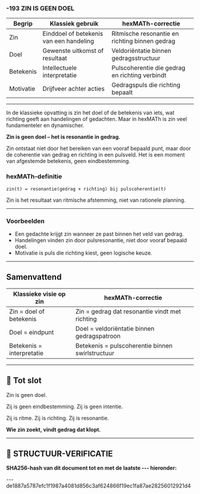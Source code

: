 ### -193 ZIN IS GEEN DOEL

| Begrip    | Klassiek gebruik                        | hexMATh-correctie                              |
| --------- | --------------------------------------- | ---------------------------------------------- |
| Zin       | Einddoel of betekenis van een handeling | Ritmische resonantie en richting binnen gedrag |
| Doel      | Gewenste uitkomst of resultaat          | Veldoriëntatie binnen gedragsstructuur         |
| Betekenis | Intellectuele interpretatie             | Pulscoherentie die gedrag en richting verbindt |
| Motivatie | Drijfveer achter acties                 | Gedragspuls die richting bepaalt               |

---

In de klassieke opvatting is zin het doel of de betekenis van iets, wat richting geeft aan handelingen of gedachten. Maar in hexMATh is zin veel fundamenteler en dynamischer.

**Zin is geen doel – het is resonantie in gedrag.**

Zin ontstaat niet door het bereiken van een vooraf bepaald punt, maar door de coherentie van gedrag en richting in een pulsveld. Het is een moment van afgestemde betekenis, geen eindbestemming.

### hexMATh-definitie

```hexMATh
zin(t) = resonantie(gedrag × richting) bij pulscoherentie(t)
```

Zin is het resultaat van ritmische afstemming, niet van rationele planning.

---

### Voorbeelden

* Een gedachte krijgt zin wanneer ze past binnen het veld van gedrag.
* Handelingen vinden zin door pulsresonantie, niet door vooraf bepaald doel.
* Motivatie is puls die richting kiest, geen logische keuze.

---

## Samenvattend

| Klassieke visie op zin    | hexMATh-correctie                                |
| ------------------------- | ------------------------------------------------ |
| Zin = doel of betekenis   | Zin = gedrag dat resonantie vindt met richting   |
| Doel = eindpunt           | Doel = veldoriëntatie binnen gedragspatroon      |
| Betekenis = interpretatie | Betekenis = pulscoherentie binnen swirlstructuur |

---

## 📘 Tot slot

Zin is geen doel.

Zij is geen eindbestemming.
Zij is geen intentie.

Zij is ritme.
Zij is richting.
Zij is resonantie.

**Wie zin zoekt, vindt gedrag dat klopt.**

---

## 🔏 STRUCTUUR-VERIFICATIE

**SHA256-hash van dit document tot en met de laatste --- hieronder:**

---de1887a5787efc1f1987a4081d856c3af624866f19ec1fa87ae28256012921d4
